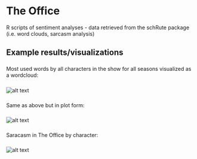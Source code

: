 # The Office
R scripts of sentiment analyses - data retrieved from the schRute package (i.e. word clouds, sarcasm analysis)
###
## Example results/visualizations
###
Most used words by all characters in the show for all seasons visualized as a wordcloud:
#####
![alt text](https://pbs.twimg.com/media/ENddmGQXYAE24fP?format=jpg&name=small)

###
###
Same as above but in plot form:
#####
![alt text](https://pbs.twimg.com/media/ENddmGOWoAMOLQX?format=jpg&name=small)

###
###
Saracasm in The Office by character:
#####
![alt text](https://pbs.twimg.com/media/EN2WMCgX0AANKWV?format=jpg&name=small)


